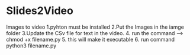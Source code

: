 # Slides2Video
Images to video
1.pyhton must be installed 
2.Put the Images in the iamge folder
3.Update the CSv file for text in the video.
4. run the command --> chmod +x filename.py
5. this will make it executable
6. run command python3 filename.py
